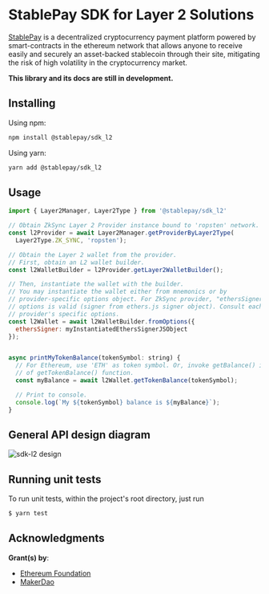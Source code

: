 # StablePay SDK for Layer 2 Solutions

[StablePay](https://www.stablepay.io/) is a decentralized cryptocurrency payment platform powered by smart-contracts in the ethereum network that allows anyone to receive easily and securely an asset-backed stablecoin through their site, mitigating the risk of high volatility in the cryptocurrency market.

**This library and its docs are still in development.**

## Installing

Using npm:

```sh
npm install @stablepay/sdk_l2
```

Using yarn:

```sh
yarn add @stablepay/sdk_l2
```

## Usage

```js
import { Layer2Manager, Layer2Type } from '@stablepay/sdk_l2'

// Obtain ZkSync Layer 2 Provider instance bound to 'ropsten' network.
const l2Provider = await Layer2Manager.getProviderByLayer2Type(
  Layer2Type.ZK_SYNC, 'ropsten');

// Obtain the Layer 2 wallet from the provider.
// First, obtain an L2 wallet builder.
const l2WalletBuilder = l2Provider.getLayer2WalletBuilder();

// Then, instantiate the wallet with the builder.
// You may instantiate the wallet either from mnemonics or by
// provider-specific options object. For ZkSync provider, "ethersSigner"
// options is valid (signer from ethers.js signer object). Consult each
// provider's specific options.
const l2Wallet = await l2WalletBuilder.fromOptions({
  ethersSigner: myInstantiatedEthersSignerJSObject
});


async printMyTokenBalance(tokenSymbol: string) {
  // For Ethereum, use 'ETH' as token symbol. Or, invoke getBalance() instead
  // of getTokenBalance() function.
  const myBalance = await l2Wallet.getTokenBalance(tokenSymbol);

  // Print to console.
  console.log(`My ${tokenSymbol} balance is ${myBalance}`);
}
```

## General API design diagram

![sdk-l2 design](http://www.plantuml.com/plantuml/proxy?cache=no&src=https://github.com/StablePay/sdk_l2/raw/master/docs/design.puml "StablePay SDK L2")

## Running unit tests

To run unit tests, within the project's root directory, just run

```bash
$ yarn test
```

## Acknowledgments

**Grant(s) by**:
- [Ethereum Foundation](https://ethereum.foundation/)
- [MakerDao](https://makerdao.com/en/)

